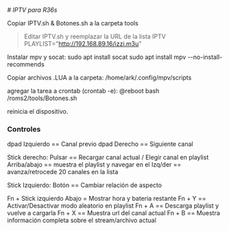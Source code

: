 <em> # IPTV para R36s </em>

Copiar IPTV.sh & Botones.sh a la carpeta tools

>Editar IPTV.sh y reemplazar la URL de la lista IPTV
  PLAYLIST="http://192.168.89.16/izzi.m3u"

Instalar mpv y socat:
  sudo apt install socat
  sudo apt install mpv --no-install-recommends
  
Copiar archivos .LUA a la carpeta:
  /home/ark/.config/mpv/scripts

agregar la tarea a crontab (crontab -e):
  @reboot bash /roms2/tools/Botones.sh

reinicia el dispositivo.

### Controles ###

dpad Izquierdo   ==  Canal previo
dpad Derecho     ==  Siguiente canal

Stick derecho:
Pulsar           ==  Recargar canal actual / Elegir canal en playlist
Arriba/abajo     ==  muestra el playlist y navegar en el
Izq/der          ==  avanza/retrocede 20 canales en la lista

Stick Izquierdo:
Botón            ==  Cambiar relación de aspecto

Fn + Stick izquierdo Abajo = Mostrar hora y bateria restante
Fn + Y           ==  Activar/Desactivar modo aleatorio en playlist
Fn + A           ==  Descarga playlist y vuelve a cargarla
Fn + X           ==  Muestra url del canal actual
Fn + B           ==  Muestra información completa sobre el stream/archivo actual
